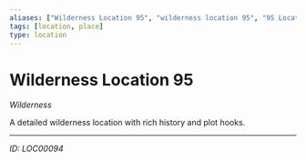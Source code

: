 ```yaml
---
aliases: ["Wilderness Location 95", "wilderness location 95", "95 Location Wilderness"]
tags: [location, place]
type: location
---
```


# Wilderness Location 95

*Wilderness*

A detailed wilderness location with rich history and plot hooks.

---
*ID: LOC00094*